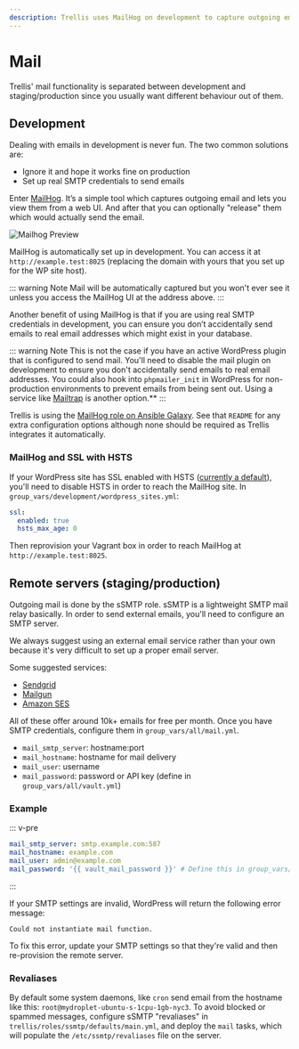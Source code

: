 ```yaml
---
description: Trellis uses MailHog on development to capture outgoing email. Mail setup on remote servers is handled by variables in the mail.yml file.
---
```


# Mail

Trellis' mail functionality is separated between development and staging/production since you usually want different behaviour out of them.

## Development

Dealing with emails in development is never fun. The two common solutions are:

- Ignore it and hope it works fine on production
- Set up real SMTP credentials to send emails

Enter [MailHog](https://github.com/mailhog/MailHog). It’s a simple tool which captures outgoing email and lets you view them from a web UI. And after that you can optionally "release" them which would actually send the email.

![Mailhog Preview](https://cdn.roots.io/app/uploads/trellis-mailhog-preview.png)

MailHog is automatically set up in development. You can access it at `http://example.test:8025` (replacing the domain with yours that you set up for the WP site host).

::: warning Note
Mail will be automatically captured but you won't ever see it unless you access the MailHog UI at the address above.
:::

Another benefit of using MailHog is that if you are using real SMTP credentials in development, you can ensure you don’t accidentally send emails to real email addresses which might exist in your database.

::: warning Note
This is not the case if you have an active WordPress plugin that is configured to send mail. You'll need to disable the mail plugin on development to ensure you don't accidentally send emails to real email addresses. You could also hook into `phpmailer_init` in WordPress for non-production environments to prevent emails from being sent out. Using a service like [Mailtrap](https://mailtrap.io/) is another option.\*\*
:::

Trellis is using the [MailHog role on Ansible Galaxy](https://galaxy.ansible.com/geerlingguy/mailhog/). See that `README` for any extra configuration options although none should be required as Trellis integrates it automatically.

### MailHog and SSL with HSTS

If your WordPress site has SSL enabled with HSTS ([currently a default](https://github.com/roots/trellis/issues/741)), you'll need to disable HSTS in order to reach the MailHog site. In `group_vars/development/wordpress_sites.yml`:

```yml
ssl:
  enabled: true
  hsts_max_age: 0
```

Then reprovision your Vagrant box in order to reach MailHog at `http://example.test:8025`.

## Remote servers (staging/production)

Outgoing mail is done by the sSMTP role. sSMTP is a lightweight SMTP mail relay basically. In order to send external emails, you'll need to configure an SMTP server.

We always suggest using an external email service rather than your own because it's very difficult to set up a proper email server.

Some suggested services:

- [Sendgrid](https://sendgrid.com/)
- [Mailgun](http://www.mailgun.com/)
- [Amazon SES](http://aws.amazon.com/ses/)

All of these offer around 10k+ emails for free per month. Once you have SMTP credentials, configure them in `group_vars/all/mail.yml`.

- `mail_smtp_server`: hostname:port
- `mail_hostname`: hostname for mail delivery
- `mail_user`: username
- `mail_password`: password or API key (define in `group_vars/all/vault.yml`)

### Example

::: v-pre

```yml
mail_smtp_server: smtp.example.com:587
mail_hostname: example.com
mail_user: admin@example.com
mail_password: '{{ vault_mail_password }}' # Define this in group_vars/all/vault.yml
```

:::

If your SMTP settings are invalid, WordPress will return the following error message:

```
Could not instantiate mail function.
```

To fix this error, update your SMTP settings so that they're valid and then re-provision the remote server.

### Revaliases

By default some system daemons, like `cron` send email from the hostname like this: `root@mydroplet-ubuntu-s-1cpu-1gb-nyc3`. To avoid blocked or spammed messages, configure sSMTP "revaliases" in `trellis/roles/ssmtp/defaults/main.yml`, and deploy the `mail` tasks, which will populate the `/etc/ssmtp/revaliases` file on the server.
